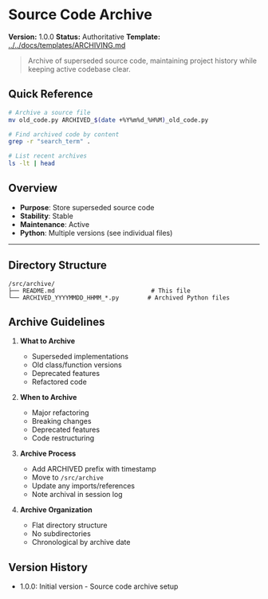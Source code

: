 # Source Code Archive

**Version:** 1.0.0
**Status:** Authoritative
**Template:** [../../docs/templates/ARCHIVING.md](../../docs/templates/ARCHIVING.md)

> Archive of superseded source code, maintaining project history while keeping active codebase clear.

## Quick Reference
```bash
# Archive a source file
mv old_code.py ARCHIVED_$(date +%Y%m%d_%H%M)_old_code.py

# Find archived code by content
grep -r "search_term" .

# List recent archives
ls -lt | head
```

## Overview
- **Purpose**: Store superseded source code
- **Stability**: Stable
- **Maintenance**: Active
- **Python**: Multiple versions (see individual files)

---

## Directory Structure
```
/src/archive/
├── README.md                           # This file
└── ARCHIVED_YYYYMMDD_HHMM_*.py        # Archived Python files
```

## Archive Guidelines

1. **What to Archive**
   - Superseded implementations
   - Old class/function versions
   - Deprecated features
   - Refactored code

2. **When to Archive**
   - Major refactoring
   - Breaking changes
   - Deprecated features
   - Code restructuring

3. **Archive Process**
   - Add ARCHIVED prefix with timestamp
   - Move to `/src/archive`
   - Update any imports/references
   - Note archival in session log

4. **Archive Organization**
   - Flat directory structure
   - No subdirectories
   - Chronological by archive date

## Version History
- 1.0.0: Initial version - Source code archive setup
